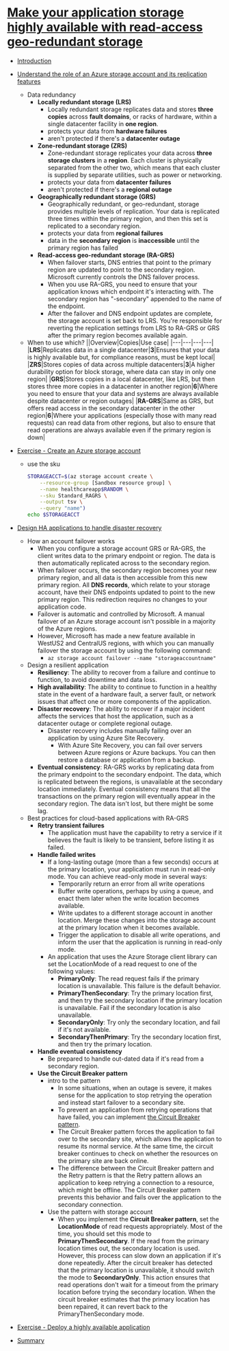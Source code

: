# [Make your application storage highly available with read-access geo-redundant storage](https://docs.microsoft.com/en-au/learn/modules/ha-application-storage-with-grs/index)
- [Introduction](https://docs.microsoft.com/en-au/learn/modules/ha-application-storage-with-grs/1-introduction)
- [Understand the role of an Azure storage account and its replication features](https://docs.microsoft.com/en-au/learn/modules/ha-application-storage-with-grs/2-storage-account-replication-features)
  - Data redundancy
    - **Locally redundant storage (LRS)**
      - Locally redundant storage replicates data and stores **three copies** across **fault domains**, or racks of hardware, within a single datacenter facility in **one region**.
      - protects your data from **hardware failures**
      - aren't protected if there's a **datacenter outage**
    - **Zone-redundant storage (ZRS)**
      - Zone-redundant storage replicates your data across **three storage clusters** in a **region**. Each cluster is physically separated from the other two, which means that each cluster is supplied by separate utilities, such as power or networking.
      - protects your data from **datacenter failures**
      - aren't protected if there's a **regional outage**
    - **Geographically redundant storage (GRS)**
      - Geographically redundant, or geo-redundant, storage provides multiple levels of replication. Your data is replicated three times within the primary region, and then this set is replicated to a secondary region.
      - protects your data from **regional failures**
      - data in the **secondary region** is **inaccessible** until the primary region has failed
    - **Read-access geo-redundant storage (RA-GRS)**
      - When failover starts, DNS entries that point to the primary region are updated to point to the secondary region. Microsoft currently controls the DNS failover process.
      - When you use RA-GRS, you need to ensure that your application knows which endpoint it's interacting with. The secondary region has "-secondary" appended to the name of the endpoint.
      - After the failover and DNS endpoint updates are complete, the storage account is set back to LRS. You're responsible for reverting the replication settings from LRS to RA-GRS or GRS after the primary region becomes available again.
  - When to use which?
    ||Overview|Copies|Use case|
    |---|---|---|---|
    |**LRS**|Replicates data in a single datacenter|**3**|Ensures that your data is highly available but, for compliance reasons, must be kept local|
    |**ZRS**|Stores copies of data across multiple datacenters|**3**|A higher durability option for block storage, where data can stay in only one region|
    |**GRS**|Stores copies in a local datacenter, like LRS, but then stores three more copies in a datacenter in another region|**6**|Where you need to ensure that your data and systems are always available despite datacenter or region outages|
    |**RA-GRS**|Same as GRS, but offers read access in the secondary datacenter in the other region|**6**|Where your applications (especially those with many read requests) can read data from other regions, but also to ensure that read operations are always available even if the primary region is down|
- [Exercise - Create an Azure storage account](https://docs.microsoft.com/en-au/learn/modules/ha-application-storage-with-grs/3-exercise-create-storage-account)
  - use the sku 
    ```bash
    STORAGEACCT=$(az storage account create \
        --resource-group [Sandbox resource group] \
        --name healthcareapp$RANDOM \
        --sku Standard_RAGRS \
        --output tsv \
        --query "name")
    echo $STORAGEACCT
    ```
- [Design HA applications to handle disaster recovery](https://docs.microsoft.com/en-au/learn/modules/ha-application-storage-with-grs/4-design-applications-ha-dr)
  - How an account failover works
    - When you configure a storage account GRS or RA-GRS, the client writes data to the primary endpoint or region. The data is then automatically replicated across to the secondary region.
    - When failover occurs, the secondary region becomes your new primary region, and all data is then accessible from this new primary region. All **DNS records**, which relate to your storage account, have their DNS endpoints updated to point to the new primary region. This redirection requires no changes to your application code.
    - Failover is automatic and controlled by Microsoft.  A manual failover of an Azure storage account isn't possible in a majority of the Azure regions.
    - However, Microsoft has made a new feature available in WestUS2 and CentralUS regions, with which you can manually failover the storage account by using the following command:
      - `az storage account failover --name "storageaccountname"`
  - Design a resilient application
    - **Resiliency**: The ability to recover from a failure and continue to function, to avoid downtime and data loss.
    - **High availability**: The ability to continue to function in a healthy state in the event of a hardware fault, a server fault, or network issues that affect one or more components of the application.
    - **Disaster recovery**: The ability to recover if a major incident affects the services that host the application, such as a datacenter outage or complete regional outage. 
      - Disaster recovery includes manually failing over an application by using Azure Site Recovery. 
        - With Azure Site Recovery, you can fail over servers between Azure regions or Azure backups. You can then restore a database or application from a backup.
    - **Eventual consistency**: RA-GRS works by replicating data from the primary endpoint to the secondary endpoint. The data, which is replicated between the regions, is unavailable at the secondary location immediately. Eventual consistency means that all the transactions on the primary region will eventually appear in the secondary region. The data isn't lost, but there might be some lag.
  - Best practices for cloud-based applications with RA-GRS
    - **Retry transient failures**
      - The application must have the capability to retry a service if it believes the fault is likely to be transient, before listing it as failed.
    - **Handle failed writes**
      -  If a long-lasting outage (more than a few seconds) occurs at the primary location, your application must run in read-only mode. You can achieve read-only mode in several ways:
         - Temporarily return an error from all write operations
         - Buffer write operations, perhaps by using a queue, and enact them later when the write location becomes available.
         - Write updates to a different storage account in another location. Merge these changes into the storage account at the primary location when it becomes available.
         - Trigger the application to disable all write operations, and inform the user that the application is running in read-only mode. 
      - An application that uses the Azure Storage client library can set the LocationMode of a read request to one of the following values:
        - **PrimaryOnly**: The read request fails if the primary location is unavailable. This failure is the default behavior.
        - **PrimaryThenSecondary**: Try the primary location first, and then try the secondary location if the primary location is unavailable. Fail if the secondary location is also unavailable.
        - **SecondaryOnly**: Try only the secondary location, and fail if it's not available.
        - **SecondaryThenPrimary**: Try the secondary location first, and then try the primary location.
    - **Handle eventual consistency**
      - Be prepared to handle out-dated data if it's read from a secondary region.
    - **Use the Circuit Breaker pattern**
      - intro to the pattern
        - In some situations, when an outage is severe, it makes sense for the application to stop retrying the operation and instead start failover to a secondary site.
        - To prevent an application from retrying operations that have failed, you can implement [the Circuit Breaker pattern](https://docs.microsoft.com/azure/architecture/patterns/circuit-breaker).
        - The Circuit Breaker pattern forces the application to fail over to the secondary site, which allows the application to resume its normal service. At the same time, the circuit breaker continues to check on whether the resources on the primary site are back online. 
        - The difference between the Circuit Breaker pattern and the Retry pattern is that the Retry pattern allows an application to keep retrying a connection to a resource, which might be offline. The Circuit Breaker pattern prevents this behavior and fails over the application to the secondary connection.
      - Use the pattern with storage account
        - When you implement the **Circuit Breaker pattern**, set the **LocationMode** of read requests appropriately. Most of the time, you should set this mode to **PrimaryThenSecondary**. If the read from the primary location times out, the secondary location is used. However, this process can slow down an application if it's done repeatedly. After the circuit breaker has detected that the primary location is unavailable, it should switch the mode to **SecondaryOnly**. This action ensures that read operations don't wait for a timeout from the primary location before trying the secondary location. When the circuit breaker estimates that the primary location has been repaired, it can revert back to the PrimaryThenSecondary mode.

- [Exercise - Deploy a highly available application](https://docs.microsoft.com/en-au/learn/modules/ha-application-storage-with-grs/5-exercise-deploy-ha-application)
- [Summary](https://docs.microsoft.com/en-au/learn/modules/ha-application-storage-with-grs/6-summary)